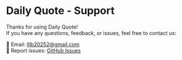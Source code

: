 # Daily Quote - Support

Thanks for using Daily Quote!  
If you have any questions, feedback, or issues, feel free to contact us:

📧 Email: lllb20252@gmail.com  
🐞 Report issues: [GitHub Issues](https://github.com/ll-2025/dailyquote-support/issues)
